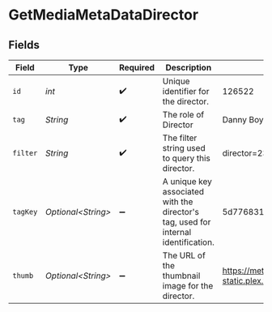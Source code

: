 # GetMediaMetaDataDirector


## Fields

| Field                                                                              | Type                                                                               | Required                                                                           | Description                                                                        | Example                                                                            |
| ---------------------------------------------------------------------------------- | ---------------------------------------------------------------------------------- | ---------------------------------------------------------------------------------- | ---------------------------------------------------------------------------------- | ---------------------------------------------------------------------------------- |
| `id`                                                                               | *int*                                                                              | :heavy_check_mark:                                                                 | Unique identifier for the director.                                                | 126522                                                                             |
| `tag`                                                                              | *String*                                                                           | :heavy_check_mark:                                                                 | The role of Director                                                               | Danny Boyle                                                                        |
| `filter`                                                                           | *String*                                                                           | :heavy_check_mark:                                                                 | The filter string used to query this director.                                     | director=235876                                                                    |
| `tagKey`                                                                           | *Optional\<String>*                                                                | :heavy_minus_sign:                                                                 | A unique key associated with the director's tag, used for internal identification. | 5d776831151a60001f24d031                                                           |
| `thumb`                                                                            | *Optional\<String>*                                                                | :heavy_minus_sign:                                                                 | The URL of the thumbnail image for the director.                                   | https://metadata-static.plex.tv/8/people/8d65fa96804802e08f2de09fe014408e.jpg      |